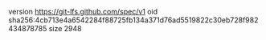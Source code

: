 version https://git-lfs.github.com/spec/v1
oid sha256:4cb713e4a6542284f88725fb134a371d76ad5519822c30eb728f982434878785
size 2948
